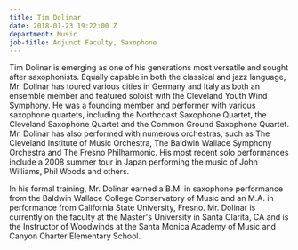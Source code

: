 ```yaml
---
title: Tim Dolinar
date: 2018-01-23 19:22:00 Z
department: Music
job-title: Adjunct Faculty, Saxophone
---
```


Tim Dolinar is emerging as one of his generations most versatile and sought after saxophonists. Equally capable in both the classical and jazz language, Mr. Dolinar has toured various cities in Germany and Italy as both an ensemble member and featured soloist with the Cleveland Youth Wind Symphony. He was a founding member and performer with various saxophone quartets, including the Northcoast Saxophone Quartet, the Cleveland Saxophone Quartet and the Common Ground Saxophone Quartet. Mr. Dolinar has also performed with numerous orchestras, such as The Cleveland Institute of Music Orchestra, The Baldwin Wallace Symphony Orchestra and The Fresno Philharmonic. His most recent solo performances include a 2008 summer tour in Japan performing the music of John Williams, Phil Woods and others.

In his formal training, Mr. Dolinar earned a B.M. in saxophone performance from the Baldwin Wallace College Conservatory of Music and an M.A. in performance from California State University, Fresno. Mr. Dolinar is currently on the faculty at the Master's University in Santa Clarita, CA and is the Instructor of Woodwinds at the Santa Monica Academy of Music and Canyon Charter Elementary School.